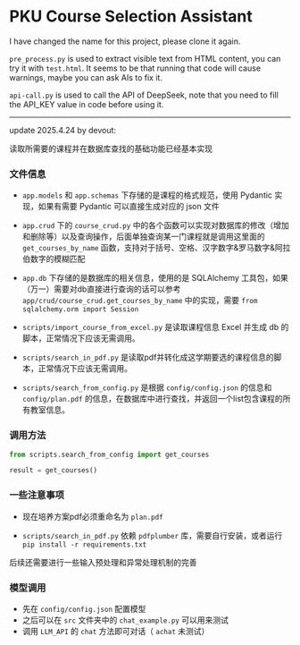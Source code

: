 # PKU Course Selection Assistant

I have changed the name for this project, please clone it again.

`pre_process.py` is used to extract visible text from HTML content, you can try it with `test.html`. It seems to be that running that code will cause warnings, maybe you can ask AIs to fix it.

`api-call.py` is used to call the API of DeepSeek, note that you need to fill the API_KEY value in code before using it.

---

update 2025.4.24 by devout:

读取所需要的课程并在数据库查找的基础功能已经基本实现

### 文件信息

- `app.models` 和 `app.schemas` 下存储的是课程的格式规范，使用 Pydantic 实现，如果有需要 Pydantic 可以直接生成对应的 json 文件

- `app.crud` 下的 `course_crud.py` 中的各个函数可以实现对数据库的修改（增加和删除等）以及查询操作，后面单独查询某一门课程就是调用这里面的 `get_courses_by_name` 函数，支持对于括号、空格、汉字数字&罗马数字&阿拉伯数字的模糊匹配

- `app.db` 下存储的是数据库的相关信息，使用的是 SQLAlchemy 工具包，如果（万一）需要对db直接进行查询的话可以参考 `app/crud/course_crud.get_courses_by_name` 中的实现，需要 `from sqlalchemy.orm import Session`

- `scripts/import_course_from_excel.py` 是读取课程信息 Excel 并生成 db 的脚本，正常情况下应该无需调用。

- `scripts/search_in_pdf.py` 是读取pdf并转化成这学期要选的课程信息的脚本，正常情况下应该无需调用。

- `scripts/search_from_config.py` 是根据 `config/config.json` 的信息和 `config/plan.pdf` 的信息，在数据库中进行查找，并返回一个list包含课程的所有教室信息。

### 调用方法

```python
from scripts.search_from_config import get_courses

result = get_courses()
```

### 一些注意事项

- 现在培养方案pdf必须重命名为 `plan.pdf`

- `scripts/search_in_pdf.py` 依赖 `pdfplumber` 库，需要自行安装，或者运行 `pip install -r requirements.txt`

后续还需要进行一些输入预处理和异常处理机制的完善

### 模型调用

- 先在 `config/config.json` 配置模型
- 之后可以在 `src` 文件夹中的 `chat_example.py` 可以用来测试
- 调用 `LLM_API` 的 `chat` 方法即可对话（ `achat` 未测试）